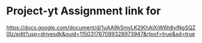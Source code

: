 # Project-yt Assignment link for 

https://docs.google.com/document/d/1uAA9k5mvLK2IKhAlXiW6h8ylNgSQZ0Iz/edit?usp=drivesdk&ouid=115031767089328973947&rtpof=true&sd=true

